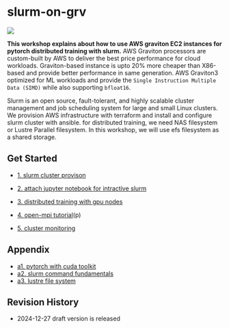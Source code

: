 # slurm-on-grv

![](https://github.com/gnosia93/slurm-on-grv/blob/main/tutorial/images/slurm-ws-arch-2.png)

**This workshop explains about how to use AWS graviton EC2 instances for pytorch distributed training with slurm.** 
AWS Graviton processors are custom-built by AWS to deliver the best price performance for cloud workloads. Graviton-based instance is upto 20% more cheaper than X86-based and provide better performance in same generation. AWS Graviton3 optimized for ML workloads and provide the `Single Instruction Multiple Data (SIMD)` while also supporting `bfloat16`. 

Slurm is an open source, fault-tolerant, and highly scalable cluster management and job scheduling system for large and small Linux clusters. 
We provision AWS infrastructure with terraform and install and configure slurm cluster with ansible. for distributed training, we need NAS filesystem or Lustre Parallel filesystem. In this workshop, we will use efs filesystem as a shared storage.

## Get Started ##

* [1. slurm cluster provison](https://github.com/gnosia93/slurm-on-grv/blob/main/tutorial/1.provison.md)

* [2. attach jupyter notebook for intractive slurm](https://github.com/gnosia93/slurm-on-grv/blob/main/tutorial/2.attach-jupyter.md)

* [3. distributed training with gpu nodes](https://github.com/gnosia93/slurm-on-grv/blob/main/tutorial/3.distributed-training.md)

* [4. open-mpi tutorial](https://github.com/gnosia93/slurm-on-grv/blob/main/tutorial/4.open-mpi.md)(p)

* [5. cluster monitoring](https://github.com/gnosia93/slurm-on-grv/blob/main/tutorial/5.cluster-monitoring.md)
  

## Appendix ##

* [a1. pytorch with cuda toolkit](https://github.com/gnosia93/slurm-on-grv/blob/main/tutorial/a1.cuda-toolkit.md)
* [a2. slurm command fundamentals](https://github.com/gnosia93/slurm-on-grv/blob/main/tutorial/a2.slurm-basic.md)
* [a3. lustre file system](https://tech.gluesys.com/blog/2022/07/22/lustre_GPU_Direct_Storage.html)

## Revision History ##
* 2024-12-27 draft version is released




